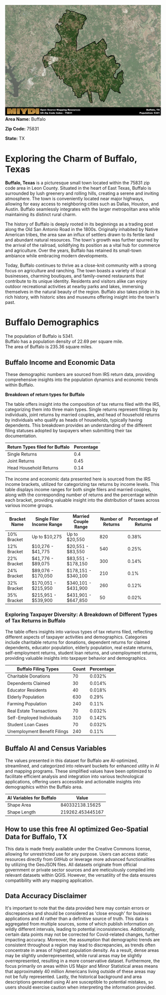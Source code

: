 ![Image Alt Text](../_images/75831.png)
**Area Name:** Buffalo

**Zip Code:** 75831

**State:** TX


# Exploring the Charm of Buffalo, Texas

**Buffalo, Texas** is a picturesque small town located within the 75831 zip code area in Leon County. Situated in the heart of East Texas, Buffalo is surrounded by lush greenery and rolling hills, creating a serene and inviting atmosphere. The town is conveniently located near major highways, allowing for easy access to neighboring cities such as Dallas, Houston, and Austin. Buffalo seamlessly integrates with the larger metropolitan area while maintaining its distinct rural charm.

The history of Buffalo is deeply rooted in its beginnings as a trading post along the Old San Antonio Road in the 1800s. Originally inhabited by Native American tribes, the area saw an influx of settlers drawn to its fertile land and abundant natural resources. The town's growth was further spurred by the arrival of the railroad, solidifying its position as a vital hub for commerce and agriculture. Over the years, Buffalo has retained its small-town ambiance while embracing modern developments.

Today, Buffalo continues to thrive as a close-knit community with a strong focus on agriculture and ranching. The town boasts a variety of local businesses, charming boutiques, and family-owned restaurants that contribute to its unique identity. Residents and visitors alike can enjoy outdoor recreational activities at nearby parks and lakes, immersing themselves in the natural beauty of the region. Buffalo also takes pride in its rich history, with historic sites and museums offering insight into the town's past.

# Buffalo Demographics

The population of Buffalo is 5341.  
Buffalo has a population density of 22.69 per square mile.  
The area of Buffalo is 235.36 square miles.  

## Buffalo Income and Economic Data

These demographic numbers are sourced from IRS return data, providing comprehensive insights into the population dynamics and economic trends within Buffalo.

**Breakdown of return types for Buffalo**

The table offers insight into the composition of tax returns filed with the IRS, categorizing them into three main types. Single returns represent filings by individuals, joint returns by married couples, and head of household returns by individuals who qualify as heads of households, typically having dependents. This breakdown provides an understanding of the different filing statuses adopted by taxpayers when submitting their tax documentation.

| Return Types filed for Buffalo                              | Percentage          |
|----------------------------------------------------------|---------------------|
| Single Returns                                            | 0.4 |
| Joint Returns                                             | 0.45 |
| Head Household Returns                                    | 0.14 |

The income and economic data presented here is sourced from the IRS income brackets, utilized for categorizing tax returns by income levels. This table displays income ranges for both single filers and married couples, along with the corresponding number of returns and the percentage within each bracket, providing valuable insight into the distribution of taxes across various income groups.

| Bracket Name       | Single Filer Income Range | Married Couple Range | Number of Returns | Percentage of Returns |
|--------------------|----------------------------|----------------------|-------------------|-----------------------|
| 10% Bracket        | Up to $10,275              | Up to $20,550        | 820 | 0.38% |
| 12% Bracket        | $10,276 - $41,775          | $20,551 - $83,550    | 540 | 0.25% |
| 22% Bracket        | $41,776 - $89,075          | $83,551 - $178,150   | 300 | 0.14% |
| 24% Bracket        | $89,076 - $170,050         | $178,151 - $340,100  | 210 | 0.1% |
| 32% Bracket        | $170,051 - $215,950        | $340,101 - $431,900  | 260 | 0.12% |
| 35% Bracket        | $215,951 - $539,900        | $431,901 - $647,850  | 50 | 0.02% |

### Exploring Taxpayer Diversity: A Breakdown of Different Types of Tax Returns in Buffalo

The table offers insights into various types of tax returns filed, reflecting different aspects of taxpayer activities and demographics. Categories include charitable returns for donations, dependent returns for claimed dependents, educator population, elderly population, real estate returns, self-employment returns, student loan returns, and unemployment returns, providing valuable insights into taxpayer behavior and demographics.

| Buffalo Filing Types                    | Count | Percentage |
|--------------------------------------|-------|------------|
| Charitable Donations                 | 70 | 0.032% |
| Dependents Claimed                   | 30 | 0.014% |
| Educator Residents                   | 40 | 0.018% |
| Elderly Population                   | 630 | 0.29% |
| Farming Population                   | 240 | 0.11% |
| Real Estate Transactions             | 70 | 0.032% |
| Self-Employed Individuals            | 310 | 0.142% |
| Student Loan Cases                   | 70 | 0.032% |
| Unemployment Benefit Filings         | 240 | 0.11% |

## Buffalo AI and Census Variables

The values presented in this dataset for Buffalo are AI-optimized, streamlined, and categorized into relevant buckets for enhanced utility in AI and mapping programs. These simplified values have been optimized to facilitate efficient analysis and integration into various technological applications, offering users accessible and actionable insights into demographics within the Buffalo area.

| AI Variables for Buffalo | Value |
|-------------|-------|
| Shape Area | 840332138.15625 |
| Shape Length | 219262.453445167 |

## How to use this free AI optimized Geo-Spatial Data for Buffalo, TX

This data is made freely available under the Creative Commons license, allowing for unrestricted use for any purpose. Users can access static resources directly from GitHub or leverage more advanced functionalities by utilizing the GeoJSON files. All datasets originate from official government or private sector sources and are meticulously compiled into relevant datasets within QGIS. However, the versatility of the data ensures compatibility with any mapping application.

## Data Accuracy Disclaimer
It's important to note that the data provided here may contain errors or discrepancies and should be considered as 'close enough' for business applications and AI rather than a definitive source of truth. This data is aggregated from multiple sources, some of which publish information on wildly different intervals, leading to potential inconsistencies. Additionally, certain data points may not be corrected for Covid-related changes, further impacting accuracy. Moreover, the assumption that demographic trends are consistent throughout a region may lead to discrepancies, as trends often concentrate in areas of highest population density. As a result, dense areas may be slightly underrepresented, while rural areas may be slightly overrepresented, resulting in a more conservative dataset. Furthermore, the focus primarily on areas within US Major and Minor Statistical areas means that approximately 40 million Americans living outside of these areas may not be fully represented. Lastly, the historical background and area descriptions generated using AI are susceptible to potential mistakes, so users should exercise caution when interpreting the information provided.
